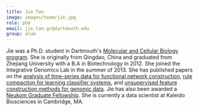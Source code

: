 ```yaml
---
title: Jie Tan
image: images/team/jie.jpg
role: phd
email: jie.tan.gr@dartmouth.edu
group: alum
---
```


Jie was a Ph.D. student in Dartmouth's [Molecular and Cellular Biology program](https://graduate.dartmouth.edu/mcb/).
She is originally from Qingdao, China and graduated from Zhejiang University with a B.A in Biotechnology in 2012.
She joined the Integrative Genomics Lab in the summer of 2013.
She has published papers on the [analysis of time-series data for functional network construction](http://link.springer.com/chapter/10.1007/978-3-642-37189-9_2), [rule compaction for learning classifier systems](http://mitpress.mit.edu/sites/default/files/titles/content/ecal13/ch017.html), and [unsupervised feature construction methods for genomic data](http://www.ncbi.nlm.nih.gov/pubmed/25592575).
Jie has also been awarded a [Neukom Graduate Fellowship](http://neukom.dartmouth.edu/programs/2015grad_fellows.html).
She is currently a data scientist at Kaleido Biosciences in Cambridge, MA.
